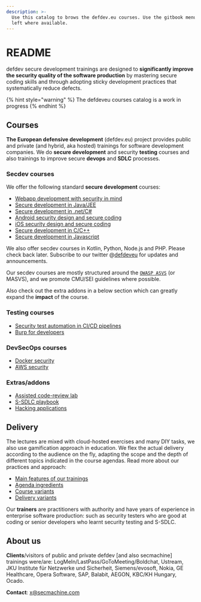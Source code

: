```yaml
---
description: >-
  Use this catalog to brows the defdev.eu courses. Use the gitbook menu on the
  left where available.
---
```


# README

defdev secure development trainings are designed to **significantly improve the security quality of the software production** by mastering secure coding skills and through adopting sticky development practices that systematically reduce defects.

{% hint style="warning" %}
The defdeveu courses catalog is a work in progress
{% endhint %}

## Courses

**The European defensive development** \(defdev.eu\) project provides public and private \(and hybrid, aka hosted\) trainings for software development companies. We do **secure development** and security **testing** courses and also trainings to improve secure **devops** and **SDLC** processes.

### Secdev courses

We offer the following standard **secure development** courses:

* [Webapp development with security in mind](secdev-courses/webapp-secure-development.md)
* [Secure development in Java/JEE](secdev-courses/secure-development-in-java.md)
* [Secure development in .net/C\#](secdev-courses/secure-development-in-.net.md)
* [Android security design and secure coding](secdev-courses/secure-development-for-android.md)
* [iOS security design and secure coding](secdev-courses/secure-development-for-ios.md)
* [Secure development in C/C++](secdev-courses/secure-development-in-cpp.md)
* [Secure development in Javascript](modules/language-specific-modules/js-specific.md)

We also offer secdev courses in Kotlin, Python, Node.js and PHP. Please check back later. Subscribe to our twitter @[defdeveu](https://twitter.com/defdeveu) for updates and announcements.

Our secdev courses are mostly structured around the [`OWASP ASVS`](https://github.com/OWASP/ASVS) \(or MASVS\), and we promote CMU/SEI guidelines where possible.

Also check out the extra addons in a below section which can greatly expand the **impact** of the course.

### Testing courses

* [Security test automation in CI/CD pipelines](testing-courses/security-test-automation-in-ci-cd-pipelines.md)
* [Burp for developers](testing-courses/burp.md)

### DevSecOps courses

* [Docker security](devsecops-courses/docker-security.md)
* [AWS security](devsecops-courses/aws-security.md)

### Extras/addons

* [Assisted code-review lab](modules/assisted-code-review-lab.md)
* [S-SDLC playbook](modules/s-sdlc-playbook.md)
* [Hacking applications](modules/hacking-applications.md)

## Delivery

The lectures are mixed with cloud-hosted exercises and many DIY tasks, we also use gamification approach in education. We flex the actual delivery according to the audience on the fly, adapting the scope and the depth of different topics indicated in the course agendas. Read more about our practices and approach:

* [Main features of our trainings](delivery/main-features.md)
* [Agenda ingredients](delivery/agenda-ingredients.md)
* [Course variants](delivery/course-variants.md)
* [Delivery variants](delivery/delivery-variants.md)

Our **trainers** are practitioners with authority and have years of experience in enterprise software production: such as security testers who are good at coding or senior developers who learnt security testing and S-SDLC.

## About us

**Clients**/visitors of public and private defdev \[and also secmachine\] trainings were/are: LogMeIn/LastPass/GoToMeeting/Boldchat, Ustream, JKU Institute für Netzwerke und Sicherheit, Siemens/evosoft, Nokia, GE Healthcare, Opera Software, SAP, Balabit, AEGON, KBC/KH Hungary, Ocado.

**Contact**: x@secmachine.com

